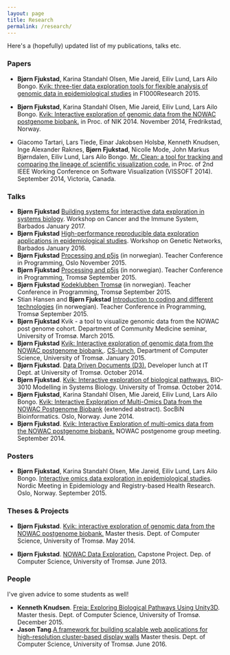 ```yaml
---
layout: page
title: Research
permalink: /research/
---
```

Here's a (hopefully) updated list of my publications, talks etc. 

### Papers

- **Bjørn Fjukstad**, Karina Standahl Olsen, Mie Jareid, Eiliv Lund, Lars Ailo
  Bongo. [Kvik: three-tier data exploration tools for flexible analysis of genomic data in epidemiological studies](http://f1000research.com/articles/4-81/v2) in F1000Research 2015. 
- **Bjørn Fjukstad**, Karina Standahl Olsen, Mie Jareid, Eiliv Lund, Lars Ailo
  Bongo. [Kvik: Interactive exploration of genomic data from the NOWAC
  postgenome biobank.](http://ojs.bibsys.no/index.php/NIK/article/view/11) in
  Proc. of NIK 2014. November 2014, Fredrikstad, Norway.
  
- Giacomo Tartari, Lars Tiede, Einar Jakobsen Holsbø, Kenneth Knudsen, Inge
  Alexander Raknes, **Bjørn Fjukstad**, Nicolle Mode, John Markus Bjørndalen,
  Eiliv Lund, Lars Ailo Bongo. [Mr. Clean: a tool for tracking and comparing the
  lineage of scientific visualization
  code.](http://bdps.cs.uit.no/papers/vissoft14.pdf) in Proc. of 2nd IEEE
  Working Conference on Software Visualization (VISSOFT 2014). September 2014,
  Victoria, Canada.

### Talks
- **Bjørn Fjukstad** [Building systems for interactive data exploration in systems biology](http://ec2-54-234-21-231.compute-1.amazonaws.com/talks-master/barbados-2017/mixt-barbados-01-2017.slide). Workshop on Cancer and the Immune System, Barbados January 2017.  
- **Bjørn Fjukstad** [High-performance reproducible data exploration applications in epidemiological studies](). Workshop on Genetic Networks, Barbados January 2016.  
- **Bjørn Fjukstad** [Processing and p5js](http://kodeklubben-tromso.github.io/laererkonferanse/workshops/processing/presentasjon/) (in norwegian). 
    Teacher Conference in Programming, Oslo November 2015.
- **Bjørn Fjukstad** [Processing and p5js](http://kodeklubben-tromso.github.io/laererkonferanse/workshops/processing/presentasjon/) (in norwegian). 
    Teacher Conference in Programming, Tromsø September 2015.
- **Bjørn Fjukstad** [Kodeklubben Tromsø](https://github.com/kodeklubben-tromso/laererkonferanse/raw/master/presentasjoner/kodeklubben-troms%C3%B8.pdf) (in norwegian).
  Teacher Conference in Programming, Tromsø September 2015.
- Stian Hansen and **Bjørn Fjukstad** [Introduction to coding and different
  technologies](https://github.com/kodeklubben-tromso/laererkonferanse/raw/master/presentasjoner/teknologier.pdf) (in norwegian).
  Teacher Conference in Programming, Tromsø September 2015.
- **Bjørn Fjukstad** Kvik - a tool to visualize genomic data from the NOWAC post genome cohort. Department of Community Medicine seminar, University of Tromsø. March 2015.
- **Bjørn Fjukstad** [Kvik: Interactive exploration of genomic data from the NOWAC postgenome biobank.](http://bdps.cs.uit.no/papers/kvik-cs-lunch-21-01-2015.pdf). [CS-lunch](http://lunch.cs.uit.no), Department of Computer Science, University of Tromsø. January 2015. 
- **Bjørn Fjukstad**. [Data Driven Documents
  (D3).](https://github.com/fjukstad/d3-presentation) Developer lunch at IT
  Dept. at University of Tromsø. October 2014.
- **Bjørn Fjukstad**. [Kvik: Interactive exploration of biological
  pathways.](http://bdps.cs.uit.no/papers/kvik-bio-3010-20-10-2014.pdf) BIO-3010
  Modelling in Systems Biology. University of Tromsø. October 2014.
- **Bjørn Fjukstad**, Karina Standahl Olsen, Mie Jareid, Eiliv Lund, Lars Ailo
  Bongo. [Kvik: Interactive Exploration of Multi-Omics Data from the NOWAC
  Postgenome Biobank](http://bdps.cs.uit.no/papers/kvik-socbin14.pdf) (extended
  abstract). SocBiN Bioinformatics. Oslo, Norway. June 2014.
- **Bjørn Fjukstad**. [Kvik: Interactive Exploration of multi-omics data from the NOWAC postgenome biobank.](http://bdps.cs.uit.no/papers/kvik-nowac-group-meeting-fall-2014.pdf) NOWAC postgenome group meeting. September 2014.

### Posters 
- **Bjørn Fjukstad**, Karina Standahl Olsen, Mie Jareid, Eiliv Lund, Lars Ailo
  Bongo. [Interactive omics data exploration in epidemiological
  studies](/research/nordicepi2015-poster.pdf). Nordic Meeting in Epidemiology and Registry-based Health Research. Oslo, Norway. September 2015. 

### Theses & Projects
- **Bjørn Fjukstad**. [Kvik: interactive exploration of genomic data from the
  NOWAC postgenome biobank.](http://munin.uit.no/handle/10037/6382) Master
  thesis. Dept. of Computer Science, University of Tromsø. May 2014.

- **Bjørn Fjukstad**. [NOWAC Data
  Exploration.](http://bdps.cs.uit.no/papers/capstone-bjorn.pdf) Capstone
  Project. Dep. of Computer Science, University of Tromsø. June 2013.

### People
I've given advice to some students as well! 

- **Kenneth Knudsen**. [Freia: Exploring Biological Pathways Using Unity3D](http://munin.uit.no/handle/10037/8327). Master
  thesis. Dept. of Computer Science, University of Tromsø. December 2015.
- **Jason Tang**.[A framework for building scalable web applications for high-resolution cluster-based display walls](http://munin.uit.no/handle/10037/9358) Master thesis. Dept. of Computer Science, University of Tromsø. June 2016. 
